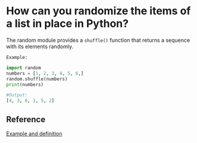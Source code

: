 # How can you randomize the items of a list in place in Python?

The random module provides a `shuffle()` function that returns a sequence with its elements randomly.

`Example:`

```python
import random
numbers = [1, 2, 3, 4, 5, 6,]
random.shuffle(numbers)
print(numbers)

#Output:
[4, 3, 6, 1, 5, 2]
```

## Reference

[Example and definition](https://www.tutorialspoint.com/How-to-randomize-the-items-of-a-list-in-Python)
